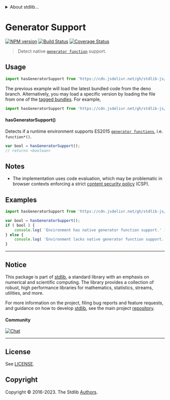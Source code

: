 <!--

@license Apache-2.0

Copyright (c) 2018 The Stdlib Authors.

Licensed under the Apache License, Version 2.0 (the "License");
you may not use this file except in compliance with the License.
You may obtain a copy of the License at

   http://www.apache.org/licenses/LICENSE-2.0

Unless required by applicable law or agreed to in writing, software
distributed under the License is distributed on an "AS IS" BASIS,
WITHOUT WARRANTIES OR CONDITIONS OF ANY KIND, either express or implied.
See the License for the specific language governing permissions and
limitations under the License.

-->


<details>
  <summary>
    About stdlib...
  </summary>
  <p>We believe in a future in which the web is a preferred environment for numerical computation. To help realize this future, we've built stdlib. stdlib is a standard library, with an emphasis on numerical and scientific computation, written in JavaScript (and C) for execution in browsers and in Node.js.</p>
  <p>The library is fully decomposable, being architected in such a way that you can swap out and mix and match APIs and functionality to cater to your exact preferences and use cases.</p>
  <p>When you use stdlib, you can be absolutely certain that you are using the most thorough, rigorous, well-written, studied, documented, tested, measured, and high-quality code out there.</p>
  <p>To join us in bringing numerical computing to the web, get started by checking us out on <a href="https://github.com/stdlib-js/stdlib">GitHub</a>, and please consider <a href="https://opencollective.com/stdlib">financially supporting stdlib</a>. We greatly appreciate your continued support!</p>
</details>

# Generator Support

[![NPM version][npm-image]][npm-url] [![Build Status][test-image]][test-url] [![Coverage Status][coverage-image]][coverage-url] <!-- [![dependencies][dependencies-image]][dependencies-url] -->

> Detect native [`generator function`][generator-function] support.



<section class="usage">

## Usage

```javascript
import hasGeneratorSupport from 'https://cdn.jsdelivr.net/gh/stdlib-js/assert-has-generator-support@deno/mod.js';
```
The previous example will load the latest bundled code from the deno branch. Alternatively, you may load a specific version by loading the file from one of the [tagged bundles](https://github.com/stdlib-js/assert-has-generator-support/tags). For example,

```javascript
import hasGeneratorSupport from 'https://cdn.jsdelivr.net/gh/stdlib-js/assert-has-generator-support@v0.1.0-deno/mod.js';
```

#### hasGeneratorSupport()

Detects if a runtime environment supports ES2015 [`generator functions`][generator-function], i.e. `function*()`.

```javascript
var bool = hasGeneratorSupport();
// returns <boolean>
```

</section>

<!-- /.usage -->

<section class="notes">

## Notes

-   The implementation uses code evaluation, which may be problematic in browser contexts enforcing a strict [content security policy][mdn-csp] (CSP).

</section>

<!-- /.notes -->

<section class="examples">

## Examples

<!-- eslint no-undef: "error" -->

```javascript
import hasGeneratorSupport from 'https://cdn.jsdelivr.net/gh/stdlib-js/assert-has-generator-support@deno/mod.js';

var bool = hasGeneratorSupport();
if ( bool ) {
    console.log( 'Environment has native generator function support.' );
} else {
    console.log( 'Environment lacks native generator function support.' );
}
```

</section>

<!-- /.examples -->



<!-- Section for related `stdlib` packages. Do not manually edit this section, as it is automatically populated. -->

<section class="related">

</section>

<!-- /.related -->

<!-- Section for all links. Make sure to keep an empty line after the `section` element and another before the `/section` close. -->


<section class="main-repo" >

* * *

## Notice

This package is part of [stdlib][stdlib], a standard library with an emphasis on numerical and scientific computing. The library provides a collection of robust, high performance libraries for mathematics, statistics, streams, utilities, and more.

For more information on the project, filing bug reports and feature requests, and guidance on how to develop [stdlib][stdlib], see the main project [repository][stdlib].

#### Community

[![Chat][chat-image]][chat-url]

---

## License

See [LICENSE][stdlib-license].


## Copyright

Copyright &copy; 2016-2023. The Stdlib [Authors][stdlib-authors].

</section>

<!-- /.stdlib -->

<!-- Section for all links. Make sure to keep an empty line after the `section` element and another before the `/section` close. -->

<section class="links">

[npm-image]: http://img.shields.io/npm/v/@stdlib/assert-has-generator-support.svg
[npm-url]: https://npmjs.org/package/@stdlib/assert-has-generator-support

[test-image]: https://github.com/stdlib-js/assert-has-generator-support/actions/workflows/test.yml/badge.svg?branch=v0.1.0
[test-url]: https://github.com/stdlib-js/assert-has-generator-support/actions/workflows/test.yml?query=branch:v0.1.0

[coverage-image]: https://img.shields.io/codecov/c/github/stdlib-js/assert-has-generator-support/main.svg
[coverage-url]: https://codecov.io/github/stdlib-js/assert-has-generator-support?branch=main

<!--

[dependencies-image]: https://img.shields.io/david/stdlib-js/assert-has-generator-support.svg
[dependencies-url]: https://david-dm.org/stdlib-js/assert-has-generator-support/main

-->

[chat-image]: https://img.shields.io/gitter/room/stdlib-js/stdlib.svg
[chat-url]: https://app.gitter.im/#/room/#stdlib-js_stdlib:gitter.im

[stdlib]: https://github.com/stdlib-js/stdlib

[stdlib-authors]: https://github.com/stdlib-js/stdlib/graphs/contributors

[cli-section]: https://github.com/stdlib-js/assert-has-generator-support#cli
[cli-url]: https://github.com/stdlib-js/assert-has-generator-support/tree/cli
[@stdlib/assert-has-generator-support]: https://github.com/stdlib-js/assert-has-generator-support/tree/main

[umd]: https://github.com/umdjs/umd
[es-module]: https://developer.mozilla.org/en-US/docs/Web/JavaScript/Guide/Modules

[deno-url]: https://github.com/stdlib-js/assert-has-generator-support/tree/deno
[umd-url]: https://github.com/stdlib-js/assert-has-generator-support/tree/umd
[esm-url]: https://github.com/stdlib-js/assert-has-generator-support/tree/esm
[branches-url]: https://github.com/stdlib-js/assert-has-generator-support/blob/main/branches.md

[stdlib-license]: https://raw.githubusercontent.com/stdlib-js/assert-has-generator-support/main/LICENSE

[generator-function]: https://developer.mozilla.org/en-US/docs/Web/JavaScript/Reference/Statements/function*

[mdn-csp]: https://developer.mozilla.org/en-US/docs/Web/HTTP/CSP

</section>

<!-- /.links -->
